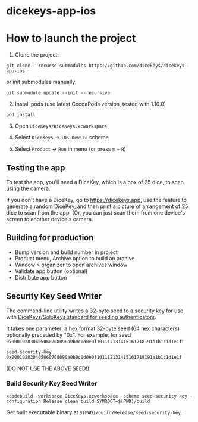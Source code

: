 # dicekeys-app-ios

# How to launch the project

1. Clone the project:

`git clone --recurse-submodules https://github.com/dicekeys/dicekeys-app-ios` 

or init submodules manually:

`git submodule update --init --recursive`

2. Install pods (use latest CocoaPods version, tested with 1.10.0)

`pod install`

3. Open `DiceKeys/DiceKeys.xcworkspace`

4. Select `DiceKeys` → `iOS Device` scheme

5. Select `Product` → `Run` in menu (or press `⌘` + `R`)


## Testing the app

To test the app, you'll need a DiceKey, which is a box of 25 dice, to scan using the camera.

If you don't have a DiceKey, go to https://dicekeys.app, use the feature to generate a random DiceKey, and then print a picture of arrangement of 25 dice to scan from the app. (Or, you can just scan them from one device's screen to another device's camera.

## Building for production

- Bump version and build number in project
- Product menu, Archive option to build an archive
- Window > organizer to open archives window
- Validate app button (optional)
- Distribute app button


## Security Key Seed Writer

The command-line utility writes a 32-byte seed to a security key for use with [DiceKeys/SoloKeys standard for seeding authenticators](https://github.com/dicekeys/seeding-webauthn).

It takes one parameter: a hex format 32-byte seed (64 hex characters) optionally preceded by "0x".  For example, for seed `0x000102030405060708090a0b0c0d0e0f101112131415161718191a1b1c1d1e1f`:

```
seed-security-key 0x000102030405060708090a0b0c0d0e0f101112131415161718191a1b1c1d1e1f
```

 (DO NOT USE THE ABOVE SEED!)

### Build Security Key Seed Writer
```
xcodebuild -workspace DiceKeys.xcworkspace -scheme seed-security-key -configuration Release clean build SYMROOT=$(PWD)/build
```
Get built executable binary at `$(PWD)/build/Release/seed-security-key`.
